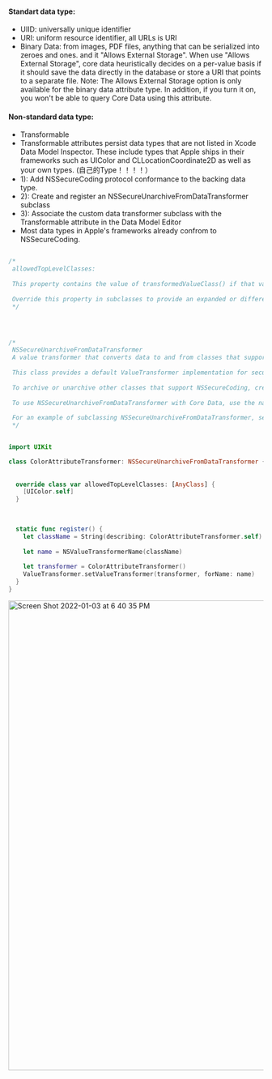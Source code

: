 #### Standart data type:
- UIID: universally unique identifier
- URI: uniform resource identifier, all URLs is URI
- Binary Data: from images, PDF files, anything that can be serialized into zeroes and ones. and it "Allows External Storage". When use "Allows External Storage", core data heuristically decides on a per-value basis if it should save the data directly in the database or store a URI that points to a separate file. Note: The Allows External Storage option is only available for the binary data attribute type. In addition, if you turn it on, you won't be able to query Core Data using this attribute.

#### Non-standard data type:
- Transformable
- Transformable attributes persist data types that are not listed in Xcode Data Model Inspector. These include types that Apple ships in their frameworks such as UIColor and CLLocationCoordinate2D as well as your own types. (自己的Type！！！！）
- 1): Add NSSecureCoding protocol conformance to the backing data type.
- 2): Create and register an NSSecureUnarchiveFromDataTransformer subclass
- 3): Associate the custom data transformer subclass with the Transformable attribute in the Data Model Editor
- Most data types in Apple's frameworks already confrom to NSSecureCoding.


```Swift

/*
 allowedTopLevelClasses:
 
 This property contains the value of transformedValueClass() if that value isn’t nil. Otherwise, it holds a list of the top level classes that it decodes, which includes NSArray, NSDictionary, NSSet, NSString, NSNumber, NSDate, NSData, NSURL, NSUUID, and NSNull.
 
 Override this property in subclasses to provide an expanded or different set of allowed transformation classes.
 */




/*
 NSSecureUnarchiveFromDataTransformer
 A value transformer that converts data to and from classes that support secure coding.
 
 This class provides a default ValueTransformer implementation for secure decoding. This class attempts to decode data into the classes listed within allowedTopLevelClasses, which includes NSArray, NSDictionary, NSSet, NSString, NSNumber, NSDate, NSData, NSURL, NSUUID, and NSNull.
 
 To archive or unarchive other classes that support NSSecureCoding, create a subclass and override allowedTopLevelClasses to list the classes to transform.
 
 To use NSSecureUnarchiveFromDataTransformer with Core Data, use the name of this class, or the name of a subclass you implement, as the name of the transformer for an entity’s attribute within a Core Data Model. If you use your own transformer subclass, register it with your app before intializing your persistent container with Core Data.
 
 For an example of subclassing NSSecureUnarchiveFromDataTransformer, see Handling Different Data Types in Core Data, which has a ColorToDataTransformer class that transforms UIColor to NSData and the reverse, to support archiving instances of UIColor.
 */


import UIKit

class ColorAttributeTransformer: NSSecureUnarchiveFromDataTransformer {
 
 
  override class var allowedTopLevelClasses: [AnyClass] {
    [UIColor.self]
  }
  

  
  static func register() {
    let className = String(describing: ColorAttributeTransformer.self)
    
    let name = NSValueTransformerName(className)
    
    let transformer = ColorAttributeTransformer()
    ValueTransformer.setValueTransformer(transformer, forName: name)
  }
}
```
<img width="928" alt="Screen Shot 2022-01-03 at 6 40 35 PM" src="https://user-images.githubusercontent.com/18608853/147921781-4746e709-a8aa-4a25-8e31-2c8952f2338f.png">

